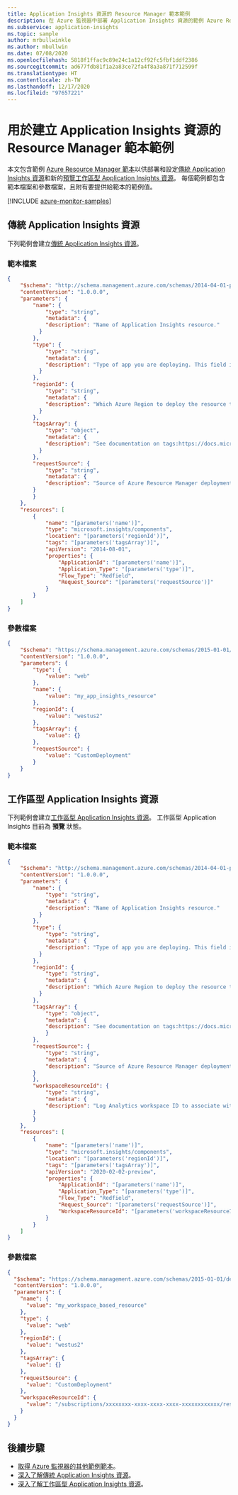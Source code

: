 ```yaml
---
title: Application Insights 資源的 Resource Manager 範本範例
description: 在 Azure 監視器中部署 Application Insights 資源的範例 Azure Resource Manager 範本。
ms.subservice: application-insights
ms.topic: sample
author: mrbullwinkle
ms.author: mbullwin
ms.date: 07/08/2020
ms.openlocfilehash: 5818f1ffac9c89e24c1a12cf92fc5fbf1ddf2386
ms.sourcegitcommit: ad677fdb81f1a2a83ce72fa4f8a3a871f712599f
ms.translationtype: HT
ms.contentlocale: zh-TW
ms.lasthandoff: 12/17/2020
ms.locfileid: "97657221"
---
```

# <a name="resource-manager-template-samples-for-creating-application-insights-resources"></a>用於建立 Application Insights 資源的 Resource Manager 範本範例

本文包含範例 [Azure Resource Manager 範本](../../azure-resource-manager/templates/template-syntax.md)以供部署和設定[傳統 Application Insights 資源](../app/create-new-resource.md)和新的[預覽工作區型 Application Insights 資源](../app/create-workspace-resource.md)。 每個範例都包含範本檔案和參數檔案，且附有要提供給範本的範例值。

[!INCLUDE [azure-monitor-samples](../../../includes/azure-monitor-resource-manager-samples.md)]

## <a name="classic-application-insights-resource"></a>傳統 Application Insights 資源

下列範例會建立[傳統 Application Insights 資源](../app/create-new-resource.md)。 

### <a name="template-file"></a>範本檔案

```json
{
    "$schema": "http://schema.management.azure.com/schemas/2014-04-01-preview/deploymentTemplate.json#",
    "contentVersion": "1.0.0.0",
    "parameters": {
        "name": {
            "type": "string",
            "metadata": {
            "description": "Name of Application Insights resource."
          }
        },
        "type": {
            "type": "string",
            "metadata": {
            "description": "Type of app you are deploying. This field is for legacy reasons and will not impact the type of App Insights resource you deploy."
          }
        },
        "regionId": {
            "type": "string",
            "metadata": {
            "description": "Which Azure Region to deploy the resource to. This must be a valid Azure regionId."
          }
        },
        "tagsArray": {
            "type": "object",
            "metadata": {
            "description": "See documentation on tags:https://docs.microsoft.com/azure/azure-resource-manager/management/tag-resources."
          }
        },
        "requestSource": {
            "type": "string",
            "metadata": {
            "description": "Source of Azure Resource Manager deployment"
        }
        }
    },
    "resources": [
        {
            "name": "[parameters('name')]",
            "type": "microsoft.insights/components",
            "location": "[parameters('regionId')]",
            "tags": "[parameters('tagsArray')]",
            "apiVersion": "2014-08-01",
            "properties": {
                "ApplicationId": "[parameters('name')]",
                "Application_Type": "[parameters('type')]",
                "Flow_Type": "Redfield",
                "Request_Source": "[parameters('requestSource')]"
            }
        }
    ]
}
```

### <a name="parameter-file"></a>參數檔案

```json
{
    "$schema": "https://schema.management.azure.com/schemas/2015-01-01/deploymentParameters.json#",
    "contentVersion": "1.0.0.0",
    "parameters": {
        "type": {
            "value": "web"
        },
        "name": {
            "value": "my_app_insights_resource"
        },
        "regionId": {
            "value": "westus2"
        },
        "tagsArray": {
            "value": {}
        },
        "requestSource": {
            "value": "CustomDeployment"
        }
    }
}
```

## <a name="workspace-based-application-insights-resource"></a>工作區型 Application Insights 資源 

下列範例會建立[工作區型 Application Insights 資源](../app/create-workspace-resource.md)。 工作區型 Application Insights 目前為 **預覽** 狀態。 


### <a name="template-file"></a>範本檔案

```json
{
    "$schema": "http://schema.management.azure.com/schemas/2014-04-01-preview/deploymentTemplate.json#",
    "contentVersion": "1.0.0.0",
    "parameters": {
        "name": {
            "type": "string",
            "metadata": {
            "description": "Name of Application Insights resource."
          }
        },
        "type": {
            "type": "string",
            "metadata": {
            "description": "Type of app you are deploying. This field is for legacy reasons and will not impact the type of App Insights resource you deploy."
          }
        },
        "regionId": {
            "type": "string",
            "metadata": {
            "description": "Which Azure Region to deploy the resource to. This must be a valid Azure regionId."
          }
        },
        "tagsArray": {
            "type": "object",
            "metadata": {
            "description": "See documentation on tags:https://docs.microsoft.com/azure/azure-resource-manager/management/tag-resources."
            }
        },
        "requestSource": {
            "type": "string",
            "metadata": {
            "description": "Source of Azure Resource Manager deployment"
        }
        },
        "workspaceResourceId": {
            "type": "string",
            "metadata": {
            "description": "Log Analytics workspace ID to associate with your Application Insights resource."
        }
        }
    },
    "resources": [
        {
            "name": "[parameters('name')]",
            "type": "microsoft.insights/components",
            "location": "[parameters('regionId')]",
            "tags": "[parameters('tagsArray')]",
            "apiVersion": "2020-02-02-preview",
            "properties": {
                "ApplicationId": "[parameters('name')]",
                "Application_Type": "[parameters('type')]",
                "Flow_Type": "Redfield",
                "Request_Source": "[parameters('requestSource')]",
                "WorkspaceResourceId": "[parameters('workspaceResourceId')]"
            }
        }
    ]
}
```

### <a name="parameter-file"></a>參數檔案

```json
{
  "$schema": "https://schema.management.azure.com/schemas/2015-01-01/deploymentParameters.json#",
  "contentVersion": "1.0.0.0",
  "parameters": {
    "name": {
      "value": "my_workspace_based_resource"
    },
    "type": {
      "value": "web"
    },
    "regionId": {
      "value": "westus2"
    },
    "tagsArray": {
      "value": {}
    },
    "requestSource": {
      "value": "CustomDeployment"
    },
    "workspaceResourceId": {
      "value": "/subscriptions/xxxxxxxx-xxxx-xxxx-xxxx-xxxxxxxxxxxx/resourcegroups/testxxxx/providers/microsoft.operationalinsights/workspaces/testworkspace"
    }
  }
}
```

## <a name="next-steps"></a>後續步驟

* [取得 Azure 監視器的其他範例範本](resource-manager-samples.md)。
* [深入了解傳統 Application Insights 資源](../app/create-new-resource.md)。
* [深入了解工作區型 Application Insights 資源](../app/create-workspace-resource.md)。
